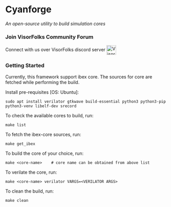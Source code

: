 # Cyanforge
_An open-source utility to build simulation cores_


### Join VisorFolks Community Forum
Connect with us over VisorFolks discord server
<a href="https://discord.gg/gxUQr77MT2"> <img align="center" alt="VisorFolks Discord Server" width="30px" src="https://discord.com/assets/3437c10597c1526c3dbd98c737c2bcae.svg" /> </a>

### Getting Started
Currently, this framework support ibex core. The sources for core are fetched while performing the build.

Install pre-requisites [OS: Ubuntu]:
```shell
sudo apt install verilator gtkwave build-essential python3 python3-pip python3-venv libelf-dev srecord
```

To check the available cores to build, run:
```shell
make list
```

To fetch the ibex-core sources, run:
```shell
make get_ibex
```

To build the core of your choice, run:
```shell
make <core-name>	# core name can be obtained from above list
```

To verilate the core, run:
```shell
make <core-name> verilator VARGS=<VERILATOR ARGS>
```

To clean the build, run:
```shell
make clean
```
